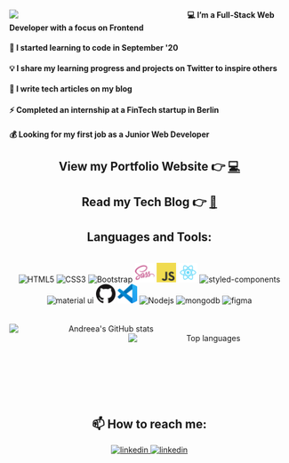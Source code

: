 

<!--
**aegli84/aegli84** is a ✨ _special_ ✨ repository because its `README.md` (this file) appears on your GitHub profile.

Here are some ideas to get you started:

- 🔭 I’m currently working on ...
- 🌱 I’m currently learning ...
- 👯 I’m looking to collaborate on ...
- 🤔 I’m looking for help with ...
- 💬 Ask me about ...
- 📫 How to reach me: ...
- 😄 Pronouns: ...
- ⚡ Fun fact: ...
-->
<div align="center">
  <img align="left" width="320" src="https://user-images.githubusercontent.com/64198045/142875383-d3e2be6c-609a-4909-bdd3-201f9a3d14da.gif" />
<div align="right" >
  <h4 align="left">💻 I’m a Full-Stack Web Developer with a focus on Frontend </h4>
  <h4 align="left">🌱 I started learning to code in September '20 </h4>
  <h4 align="left">💡  I share my learning progress and projects on Twitter to inspire others</h4>
  <h4 align="left">📝 I write tech articles on my blog</h4>
  <h4 align="left">⚡ Completed an internship at a FinTech startup in Berlin</h4>
  <h4 align="left">💰 Looking for my first job as a Junior Web Developer</h4>
</div>
  
##
##  View my Portfolio Website 👉 [💻](https://andreaegli.tech/)
##  Read my Tech Blog 👉 [📝](https://aegli.hashnode.dev/)

## Languages and Tools:
<br/>
  <img alt="HTML5" title="HTML" width="35px" src="https://img.icons8.com/color/48/000000/html-5.png"/>
  <img alt="CSS3" title="CSS" width="35px" src="https://img.icons8.com/color/48/000000/css3.png"/>
  <img alt="Bootstrap" title="Bootstrap" width="35px" src="https://img.icons8.com/color/48/000000/bootstrap.png"/>
  <img alt="Sass" title="Saas" width="35px" src="https://raw.githubusercontent.com/github/explore/80688e429a7d4ef2fca1e82350fe8e3517d3494d/topics/sass/sass.png" />
  <img alt="JavaScript" title="JavaScript" width="35px" src="https://raw.githubusercontent.com/github/explore/80688e429a7d4ef2fca1e82350fe8e3517d3494d/topics/javascript/javascript.png" />
  <img alt="React" title="React" width="35px" src="https://raw.githubusercontent.com/github/explore/80688e429a7d4ef2fca1e82350fe8e3517d3494d/topics/react/react.png" />
  <img alt="styled-components" title="styled-components" width="35px" src="https://styled-components.com/logo.png"/>
  <img alt="material ui" title="Material UI" width="35px" src="https://img.icons8.com/color/48/000000/material-ui.png"/>
  <img alt="GitHub" title="GitHub" width="35px" src="https://raw.githubusercontent.com/github/explore/78df643247d429f6cc873026c0622819ad797942/topics/github/github.png" />
  <img alt="Visual Studio Code" title="VS Code" width="35px" src="https://raw.githubusercontent.com/github/explore/80688e429a7d4ef2fca1e82350fe8e3517d3494d/topics/visual-studio-code/visual-studio-code.png" />
  <img alt="Nodejs" title="Nodejs" width="35px" src="https://img.icons8.com/color/54087/nodejs.png" />
  <img alt="mongodb" title="MongoDB" width="35px" src="https://img.icons8.com/color/48/000000/mongodb.png"/>
  <img alt="figma" title="Figma" width="35px" src="https://img.icons8.com/color/48/000000/figma--v1.png"/>
  <!-- <img  alt="figma" width="65px" src="https://img.icons8.com/color/48/000000/wordpress.png"/> -->
    
<br/>
<br/>
<br/>

<a href="https://github.com/aegli84">
  <img align="left" width="350" src="https://github-readme-stats.vercel.app/api?username=aegli84&count_private=true&show_icons=true&theme=onedark&hide=stars" alt="Andreea's GitHub stats" />
</a>
 
<a href="https://github.com/aegli84">
  <img align="right" width="290" src="https://github-readme-stats.vercel.app/api/top-langs/?username=aegli84&layout=compact&theme=react" alt="Top languages" />
</a>
<br /> <br /> <br /> <br /> <br /> <br /> <br /> <br />


## 📫 How to reach me: 
<div align="center">
  <a href="https://www.linkedin.com/in/andreeaegli">
    <img alt="linkedin" title="LinkedIn" width="65px" src="https://img.icons8.com/color/48/000000/linkedin.png"/>
  </a>
  <a href="https://twitter.com/AndreeaEgli">
   <img alt="linkedin" title="Twitter" width="65px" src="https://img.icons8.com/color/48/000000/twitter--v2.png" />
  </a>
</div>

</div>

